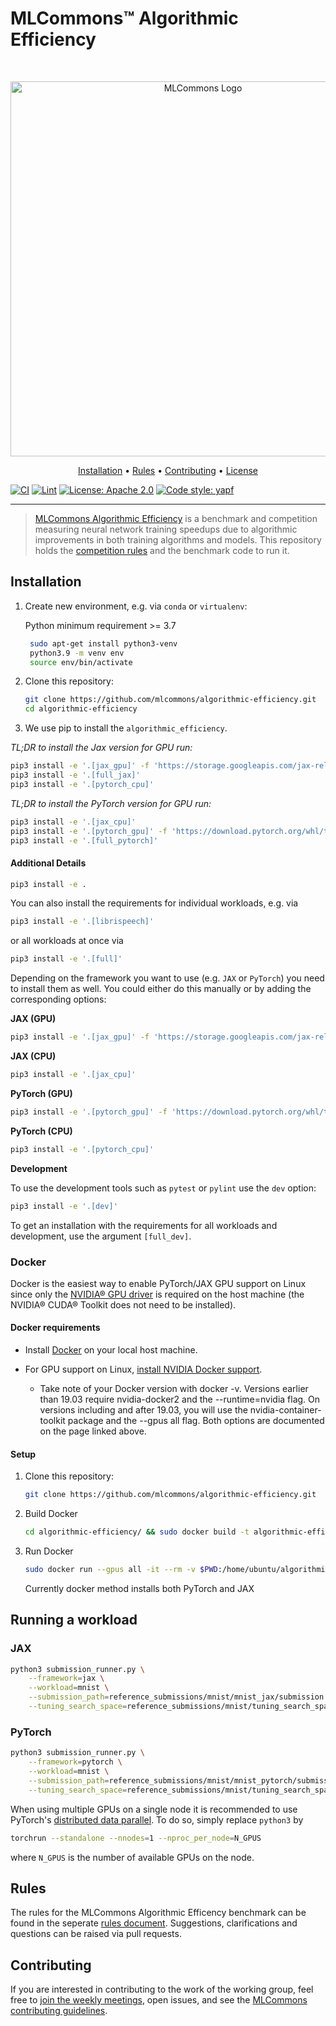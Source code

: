 # MLCommons™ Algorithmic Efficiency

<br />
<p align="center">
<a href="#"><img width="600" img src="https://nextcloud.tuebingen.mpg.de/index.php/s/oKEeMfksqdyc6Wf/preview" alt="MLCommons Logo"/></a>
</p>

<p align="center">
  <a href="#installation">Installation</a> •
  <a href="RULES.md">Rules</a> •
  <a href="#contributing">Contributing</a> •
  <a href="LICENSE.md">License</a>
</p>

[![CI](https://github.com/mlcommons/algorithmic-efficiency/actions/workflows/CI.yml/badge.svg)](https://github.com/mlcommons/algorithmic-efficiency/actions/workflows/CI.yml)
[![Lint](https://github.com/mlcommons/algorithmic-efficiency/actions/workflows/linting.yml/badge.svg)](https://github.com/mlcommons/algorithmic-efficiency/actions/workflows/linting.yml)
[![License: Apache 2.0](https://img.shields.io/badge/License-Apache_2.0-blue.svg)](https://github.com/mlcommons/algorithmic-efficiency/blob/main/LICENSE.md)
[![Code style: yapf](https://img.shields.io/badge/code%20style-yapf-orange)](https://github.com/google/yapf)

---

> [MLCommons Algorithmic Efficiency](https://mlcommons.org/en/groups/research-algorithms/) is a benchmark and competition measuring neural network training speedups due to algorithmic improvements in both training algorithms and models. This repository holds the [competition rules](RULES.md) and the benchmark code to run it.

## Installation

1. Create new environment, e.g. via `conda` or `virtualenv`:

   Python minimum requirement >= 3.7

   ```bash
    sudo apt-get install python3-venv
    python3.9 -m venv env
    source env/bin/activate
   ```

2. Clone this repository:

   ```bash
   git clone https://github.com/mlcommons/algorithmic-efficiency.git
   cd algorithmic-efficiency
   ```

3. We use pip to install the `algorithmic_efficiency`.

  *TL;DR to install the Jax version for GPU run:*
   ```bash
   pip3 install -e '.[jax_gpu]' -f 'https://storage.googleapis.com/jax-releases/jax_cuda_releases.html'
   pip3 install -e '.[full_jax]'
   pip3 install -e '.[pytorch_cpu]'
   ```
  *TL;DR to install the PyTorch version for GPU run:*
   ```bash
   pip3 install -e '.[jax_cpu]'
   pip3 install -e '.[pytorch_gpu]' -f 'https://download.pytorch.org/whl/torch_stable.html'
   pip3 install -e '.[full_pytorch]'
   ```

  #### Additional Details
   ```bash
   pip3 install -e .
   ```

   You can also install the requirements for individual workloads, e.g. via

   ```bash
   pip3 install -e '.[librispeech]'
   ```

   or all workloads at once via

   ```bash
   pip3 install -e '.[full]'
   ```

   Depending on the framework you want to use (e.g. `JAX` or `PyTorch`) you need to install them as well. You could either do this manually or by adding the corresponding options:

   **JAX (GPU)**

   ```bash
   pip3 install -e '.[jax_gpu]' -f 'https://storage.googleapis.com/jax-releases/jax_cuda_releases.html'
   ```

   **JAX (CPU)**

   ```bash
   pip3 install -e '.[jax_cpu]'
   ```

   **PyTorch (GPU)**

   ```bash
   pip3 install -e '.[pytorch_gpu]' -f 'https://download.pytorch.org/whl/torch_stable.html'
   ```

   **PyTorch (CPU)**

   ```bash
   pip3 install -e '.[pytorch_cpu]'
   ```

   **Development**

   To use the development tools such as `pytest` or `pylint` use the `dev` option:

   ```bash
   pip3 install -e '.[dev]'
   ```

   To get an installation with the requirements for all workloads and development, use the argument `[full_dev]`.

### Docker

Docker is the easiest way to enable PyTorch/JAX GPU support on Linux since only the [NVIDIA® GPU driver](https://github.com/NVIDIA/nvidia-docker/wiki/Frequently-Asked-Questions#how-do-i-install-the-nvidia-driver) is required on the host machine (the NVIDIA® CUDA® Toolkit does not need to be installed).

#### Docker requirements

- Install [Docker](https://docs.docker.com/get-docker/) on your local host machine.

- For GPU support on Linux, [install NVIDIA Docker support](https://github.com/NVIDIA/nvidia-docker).
  - Take note of your Docker version with docker -v. Versions earlier than 19.03 require nvidia-docker2 and the --runtime=nvidia flag. On versions including and after 19.03, you will use the nvidia-container-toolkit package and the --gpus all flag. Both options are documented on the page linked above.

#### Setup

1. Clone this repository:

   ```bash
   git clone https://github.com/mlcommons/algorithmic-efficiency.git
   ```

2. Build Docker

   ```bash
   cd algorithmic-efficiency/ && sudo docker build -t algorithmic-efficiency .
   ```

3. Run Docker

   ```bash
   sudo docker run --gpus all -it --rm -v $PWD:/home/ubuntu/algorithmic-efficiency --ipc=host algorithmic-efficiency
   ```

   Currently docker method installs both PyTorch and JAX

   </details>

## Running a workload

### JAX

```bash
python3 submission_runner.py \
    --framework=jax \
    --workload=mnist \
    --submission_path=reference_submissions/mnist/mnist_jax/submission.py \
    --tuning_search_space=reference_submissions/mnist/tuning_search_space.json
```

### PyTorch

```bash
python3 submission_runner.py \
    --framework=pytorch \
    --workload=mnist \
    --submission_path=reference_submissions/mnist/mnist_pytorch/submission.py \
    --tuning_search_space=reference_submissions/mnist/tuning_search_space.json
```

When using multiple GPUs on a single node it is recommended to use PyTorch's
[distributed data parallel](https://pytorch.org/tutorials/intermediate/ddp_tutorial.html).
To do so, simply replace `python3` by
```bash
torchrun --standalone --nnodes=1 --nproc_per_node=N_GPUS
```
where `N_GPUS` is the number of available GPUs on the node.

## Rules

The rules for the MLCommons Algorithmic Efficency benchmark can be found in the seperate [rules document](RULES.md). Suggestions, clarifications and questions can be raised via pull requests.

## Contributing

If you are interested in contributing to the work of the working group, feel free to [join the weekly meetings](https://mlcommons.org/en/groups/research-algorithms/), open issues, and see the [MLCommons contributing guidelines](CONTRIBUTING.md).
